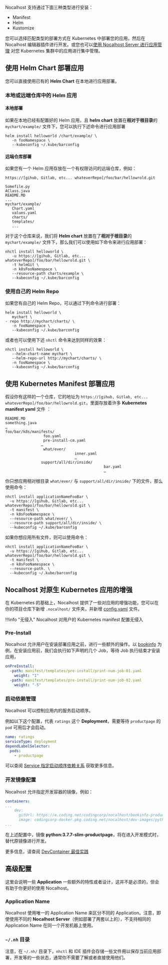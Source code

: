 Nocalhost 支持通过下面三种类型进行安装：

* Manifest
* Helm
* Kustomize

您可以选择匹配类型的部署方式在 Kubernetes 中部署您的应用，然后在 Nocalhost 编辑器插件进行开发。或您也可以[使用 Nocalhost Server 进行应用管理](../../server/using-server#应用管理) 对您 Kubernetes 集群中的应用进行集中管理。

## 使用 Helm Chart 部署应用

您可以直接使用已有的 **Helm Chart** 在本地进行应用部署。

### 本地或远端仓库中的 Helm 应用

#### 本地部署

如果在本地已经有配置好的 Helm 应用，且 **helm chart** 放置在**相对于根目录**的 `mychart/example/` 文件下，您可以执行下述命令进行应用部署

```blash
helm install helloworld /chart/example/ \ 
   -n fooNamespace \
   --kubeconfig ~/.kube/barconfig
```

#### 远端仓库部署

如果您有一个 Helm 应用存放在一个有权限访问的远端仓库，例如：

```hl_lines="7"
https://[gihub, Gitlab, etc... whateverRepo]/foo/bar/hellowrold.git

Somefile.py
AClass.java
README.MD
...
mychart/example/
   Chart.yaml
   values.yaml
   charts/
   templates/
   ...
```
对于这个仓库来说，我们将 **Helm chart** 放置在了**相对于根目录**的 `mychart/example/` 文件下，那么我们可以使用如下命令来进行应用部署：

```blash
nhctl install helloworld \
   -u https://[gihub, Gitlab, etc... whateverRepo]/foo/bar/hellowrold.git \
   -t helmGit \
   -n k8sFooNamespace \
   --resource-path charts/example \
   --kubeconfig ~/.kube/barconfig
```

### 使用自己的 Helm Repo

如果您有自己的 Helm Repo，可以通过下列命令进行部署：

```blash
helm install helloworld \
   mychart \
- repo http://mychart/charts/ \
   -n fooNamespace \
   --kubeconfig ~/.kube/barconfig
```

或者也可以使用下述 `nhctl` 命令来达到同样的效果：

```blash
nhctl install helloworld \
   --helm-chart-name mychart \
   --helm-repo-url http://mychart/charts/ \
   -n fooNamespace \
   --kubeconfig ~/.kube/barconfig
```

## 使用 Kubernetes Manifest 部署应用

假设你有这样的一个仓库，它的地址为 `https://[gihub, Gitlab, etc... whateverRepo]/foo/bar/hellowrold.git`，里面存放着许多 **Kubernetes manifest yaml** 文件 ：

```blash
README.MD
something.java
…
foo/bar/k8s/manifests/
                 foo.yaml
                 pre-install-cm.yaml
                …
                 what/ever/
                               inner.yaml
                               …
                support/all/dir/inside/
                                            bar.yaml
                                            …
```

你只想应用相对根目录 `what/ever/` 与 `support/all/dir/inside/` 下的文件，那么使用命令：

```hl_lines="5 6"
nhctl install applicationNameFooBar \
  -u https://[gihub, Gitlab, etc... whateverRepo]/foo/bar/hellowrold.git \
  -t manifest \
  -n k8sFooNamespace \
  --resource-path what/ever/ \
  --resource-path support/all/dir/inside/ \
  --kubeconfig ~/.kube/barconfig
```

如果你想应用所有文件，则可以使用命令：

```hl_lines="5"
nhctl install applicationNameFooBar \
  -u https://[gihub, Gitlab, etc... whateverRepo]/foo/bar/hellowrold.git \
  -t manifest \
  -n k8sFooNamespace \
  --resource-path. \
  --kubeconfig ~/.kube/barconfig
```

## Nocalhost 对原生 Kubernetes 应用的增强

在 Kubernetes 的基础上，Nocalhost 提供了一些对应用的增强功能，您可以在你的项目仓库下新增 `.nocalhost/` 文件夹，并新增 [config.yaml](../../references/nh-config-spec) 文件。

!!!info "无侵入"
   Nocalhost 对用户的 Kubernetes manifest 配置无侵入

### Pre-Install

Nocalhost 允许用户在安装部署应用之前，进行一些额外的操作。以 [bookinfo](https://github.com/nocalhost/bookinfo) 为例，在安装应用前，我们会执行如下声明的几个 Job，等待 Job 执行结束才安装应用，

```yaml hl_lines="1"
onPreInstall:
  -path: manifest/templates/pre-install/print-num-job-01.yaml
    weight: "1"
  -path: manifest/templates/pre-install/print-num-job-02.yaml
    weight: "-5"
```

### 启动依赖管理

Nocalhost 可以控制应用内的服务启动顺序。

例如以下这个配置，代表 `ratings` 这个 **Deployment**，需要等待 `productpage` 的 `pod` 可用后才会启动。

```yml hl_lines="3"
name: ratings
serviceType: deployment
dependLabelSelector:
  pods:
    - productpage
```

可以查阅 [Service 指定启动顺序依赖关系](../service-best/#service_2) 获取更多信息。

### 开发镜像配置

Nocalhost 允许指定开发容器的镜像，例如：

```yml hl_lines="5"
containers:
...
    dev:
      gitUrl: https://e.coding.net/codingcorp/nocalhost/bookinfo-productpage.git
      image: codingcorp-docker.pkg.coding.net/nocalhost/dev-images/python:3.7.7-slim-productpage
...
```

在上述配置中，镜像 **python:3.7.7-slim-productpage**，将在进入开发模式时，替代原镜像进行开发。

更多信息，请查阅 [DevContainer 最佳实践](../devcontainer-best)


## 高级配置

这里会说明一些 **Application** 一些额外的特性或者设计，这并不是必须的，但会有助于你更好的使用 Nocalhost。

### Application Name

Nocalhost 使用唯一的 Application Name 来区分不同的 Application。注意，即使使用不同的 **Nocalhost Server**（例如部署了两套以上的），不支持相同的 Application Name 在同一个开发机器上使用。

### `~/.nh` 目录

注意，在 `~/.nh/` 目录下，`nhctl` 和 IDE 插件会存储一些文件用以保存当前应用部署，开发等的一些状态，通常你不需要了解或者直接使用他们。